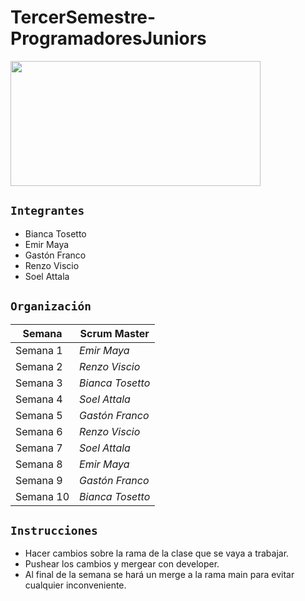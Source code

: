 # TercerSemestre-ProgramadoresJuniors
<img src="https://media.giphy.com/media/qgQUggAC3Pfv687qPC/giphy.gif" align="center" height="200" width="400" />

## `Integrantes`

- Bianca Tosetto
- Emir Maya
- Gastón Franco
- Renzo Viscio
- Soel Attala

## `Organización`

| Semana | Scrum Master |
| ---- | ---- |
|  Semana 1 | *Emir Maya* |
|  Semana 2 | *Renzo Viscio* |
|  Semana 3 | *Bianca Tosetto* |
|  Semana 4| *Soel Attala* |
|  Semana 5 | *Gastón Franco* |
|  Semana 6 | *Renzo Viscio* |
|  Semana 7 | *Soel Attala* |
|  Semana 8| *Emir Maya* |
|  Semana 9 | *Gastón Franco* |
|  Semana 10 | *Bianca Tosetto* |


## `Instrucciones` 
- Hacer cambios sobre la rama de la clase que se vaya a trabajar.
- Pushear los cambios y mergear con developer. 
- Al final de la semana se hará un merge a la rama main para evitar cualquier inconveniente.
